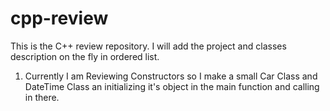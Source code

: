 # cpp-review
This is the C++ review repository.
I will add the project and classes description on the fly in ordered list.

1. Currently I am Reviewing Constructors so I make a small Car Class and DateTime Class an initializing it's object in the main function and calling in there.
